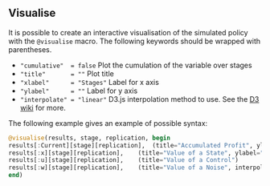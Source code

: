 ## Visualise

It is possible to create an interactive visualisation of the simulated policy with the `@visualise` macro. The following keywords should be wrapped with parentheses.
 - `"cumulative"  = false` Plot the cumulation of the variable over stages
 - `"title"       = ""` Plot title
 - `"xlabel"      = "Stages"` Label for x axis
 - `"ylabel"      = ""` Label for y axis
 - `"interpolate" = "linear"` D3.js interpolation method to use. See the [D3 wiki](https://github.com/d3/d3/wiki/SVG-Shapes#line_interpolate) for more.

The following example gives an example of possible syntax:
```julia
@visualise(results, stage, replication, begin
results[:Current][stage][replication],  (title="Accumulated Profit", ylabel="Accumulated Profit (\$)", cumulative=true)
results[:x][stage][replication],    (title="Value of a State", ylabel="Level")
results[:u][stage][replication],    (title="Value of a Control")
results[:w][stage][replication],    (title="Value of a Noise", interpolate="step")
end)
```
